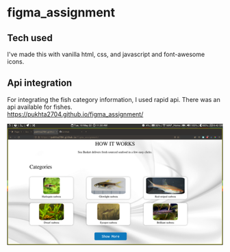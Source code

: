 # figma_assignment
## Tech used
I've made this with vanilla html, css, and javascript and font-awesome icons.<br>
## Api integration
For integrating the fish category information, I used rapid api. There was an api available for fishes.<br>
https://pukhta2704.github.io/figma_assignment/

![image](https://raw.githubusercontent.com/Pukhta2704/figma_assignment/master/screenshot.png)
